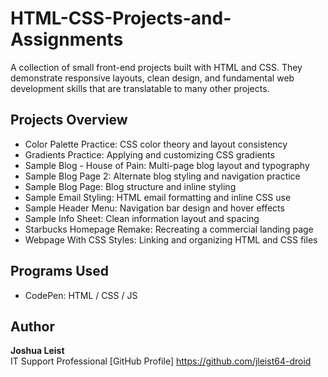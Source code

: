 # HTML-CSS-Projects-and-Assignments
A collection of small front-end projects built with HTML and CSS. They demonstrate responsive layouts, clean design, and fundamental web development skills that are translatable to many other projects.

## Projects Overview

- Color Palette Practice: CSS color theory and layout consistency
- Gradients Practice: Applying and customizing CSS gradients
- Sample Blog - House of Pain: Multi-page blog layout and typography
- Sample Blog Page 2: Alternate blog styling and navigation practice
- Sample Blog Page: Blog structure and inline styling
- Sample Email Styling: HTML email formatting and inline CSS use
- Sample Header Menu: Navigation bar design and hover effects
- Sample Info Sheet: Clean information layout and spacing
- Starbucks Homepage Remake: Recreating a commercial landing page
- Webpage With CSS Styles: Linking and organizing HTML and CSS files

## Programs Used

- CodePen: HTML / CSS / JS


## Author

**Joshua Leist**  
IT Support Professional
[GitHub Profile]
https://github.com/jleist64-droid
